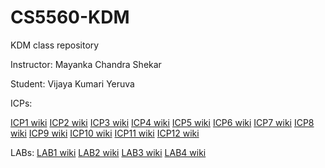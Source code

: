 # CS5560-KDM
KDM class repository

Instructor: Mayanka Chandra Shekar

Student: Vijaya Kumari Yeruva

ICPs:

[ICP1 wiki](https://github.com/VIJAYAYERUVA/CS5560-KDM/wiki/ICP1)
[ICP2 wiki](https://github.com/VIJAYAYERUVA/CS5560-KDM/wiki/ICP2)
[ICP3 wiki](https://github.com/VIJAYAYERUVA/CS5560-KDM/wiki/ICP3)
[ICP4 wiki](https://github.com/VIJAYAYERUVA/CS5560-KDM/wiki/ICP4)
[ICP5 wiki](https://github.com/VIJAYAYERUVA/CS5560-KDM/wiki/ICP5)
[ICP6 wiki](https://github.com/VIJAYAYERUVA/CS5560-KDM/wiki/ICP6)
[ICP7 wiki](https://github.com/VIJAYAYERUVA/CS5560-KDM/wiki/ICP7)
[ICP8 wiki](https://github.com/VIJAYAYERUVA/CS5560-KDM/wiki/ICP8)
[ICP9 wiki](https://github.com/VIJAYAYERUVA/CS5560-KDM/wiki/ICP9)
[ICP10 wiki](https://github.com/VIJAYAYERUVA/CS5560-KDM/wiki/ICP10)
[ICP11 wiki](https://github.com/VIJAYAYERUVA/CS5560-KDM/wiki/ICP11)
[ICP12 wiki](https://github.com/VIJAYAYERUVA/CS5560-KDM/wiki/ICP12)

LABs:
[LAB1 wiki](https://github.com/VIJAYAYERUVA/CS5560-KDM/wiki/LAB1)
[LAB2 wiki](https://github.com/VIJAYAYERUVA/CS5560-KDM/wiki/LAB2)
[LAB3 wiki](https://github.com/VIJAYAYERUVA/CS5560-KDM/wiki/LAB3)
[LAB4 wiki](https://github.com/VIJAYAYERUVA/CS5560-KDM/wiki/LAB4)

